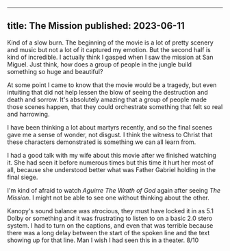 ----
title: The Mission
published: 2023-06-11
----

Kind of a slow burn. The beginning of the movie is a lot of pretty scenery and music but not a lot of it captured my emotion. But the second half is kind of incredible. I actually think I gasped when I saw the mission at San Miguel. Just think, how does a group of people in the jungle build something so huge and beautiful?

At some point I came to know that the movie would be a tragedy, but even intuiting that did not help lessen the blow of seeing the destruction and death and sorrow. It's absolutely amazing that a group of people made those scenes happen, that they could orchestrate something that felt so real and harrowing.

I have been thinking a lot about martyrs recently, and so the final scenes gave me a sense of wonder, not disgust. I think the witness to Christ that these characters demonstrated is something we can all learn from.

I had a good talk with my wife about this movie after we finished watching it. She had seen it before numerous times but this time it hurt her most of all, because she understood better what was Father Gabriel holding in the final siege.

I'm kind of afraid to watch _Aguirre The Wrath of God_ again after seeing _The Mission_. I might not be able to see one without thinking about the other.

Kanopy's sound balance was atrocious, they must have locked it in as 5.1 Dolby or something and it was frustrating to listen to on a basic 2.0 stero system. I had to turn on the captions, and even that was terrible because there was a long delay between the start of the spoken line and the text showing up for that line. Man I wish I had seen this in a theater.
8/10
